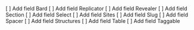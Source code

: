 [ ] Add field Bard
[ ] Add field Replicator
[ ] Add field Revealer
[ ] Add field Section
[ ] Add field Select
[ ] Add field Sites
[ ] Add field Slug
[ ] Add field Spacer
[ ] Add field Structures
[ ] Add field Table
[ ] Add field Taggable
